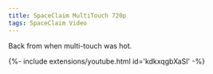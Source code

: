```yaml
---
title: SpaceClaim MultiTouch 720p
tags: SpaceClaim Video
---
```


Back from when multi-touch was hot.

<div>{%- include extensions/youtube.html id='kdkxqgbXaSI' -%}</div>

